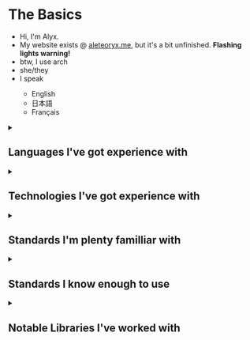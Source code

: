 <h1>The Basics</h1>
<ul>
  <li> Hi, I'm Alyx.</li>
  <li>My website exists @ <a href= "https://aleteoryx.me">aleteoryx.me</a>, but it's a bit unfinished. <b>Flashing lights warning!</b></li>
  <li>btw, I use arch</li>
  <li>she/they</li>
  <li>I speak</li>
  <ul>
    <li>English</li>
    <li>日本語</li>
    <li>Français</li>
  </ul>
</ul>

<details><summary><h2>Languages I've got experience with</h2></summary>
  <ul>
    <li>JavaScript</li>
    <li>C</li>
    <li>C++</li>
    <li>C#</li>
    <li>Bash</li>
    <li>Batch</li>
    <li>Rust</li>
    <li>Python</li>
    <li>Java</li>
    <li>HTML</li>
    <li>CSS</li>
    <li>PHP</li>
    <li>Perl</li>
    <li>GLSL</li>
    <li>SQL</li>
    <li>PowerShell</li>
  </ul>
</details>

<details><summary><h2>Technologies I've got experience with</h2></summary>
  <ul>
    <li>linux</li>
    <li>BSD</li>
    <li>k8s</li>
    <li>docker</li>
    <li>libvirt/kvm</li>
    <li>dri</li></li>
    <li>xorg</li>
    <li>wayland</li>
    <li>opengl</li>
    <li>regular expressions</li>
    <li>posix</li>
    <li>systemd</li>
    <li>dbus</li>
    <li>cockpit</li>
    <li>AWS</li>
    <li>Google Maps</li>
    <li>Asynchronous Programming</li>
    <li>GTK</li>
    <li>MySQL</li>
    <li>sqlite</li>
    <li>ESP-IDF</li>
  </ul>
</details>

<details><summary><h2>Standards I'm plenty familliar with</h2></summary>
  <ul>
    <li>HTTP < 3.0</li>
    <li>GIF*</li>
    <li>IMAP</li>
    <li>DNS</li>
    <li>WebSockets</li>
  </ul>
</details>

<details><summary><h2>Standards I know enough to use</h2></summary>
  <ul>
    <li>SSL/TLS</li>
    <li>QUIC</li>
    <li>HTTP/3.0</li>
    <li>RDAP</li>
    <li>ActivityPub/ActivityStreams</li>
    <li>DHCP</li>
  </ul>
</details>  

<details><summary><h2>Notable Libraries I've worked with</h2></summary>
  <ul>
    <li>JavaScript</li>
    <ul>
      <li>React</li>
      <li>Express.js</li>
    </ul>
    <li>C/C++</li></li>
    <ul>
      <li>SDL2</li>
      <li>GLFW</li>
      <li>libxml</li>
      <li>Xlib</li>
      <li>OpenGL</li>
      <li>wlroots</li>
    </ul>
    <li>Rust</li>
    <ul>
      <li>pixels</li>
      <li>winit</li>
      <li>serde</li>
      <li>sqlx</li>
      <li>serenity</li>
      <li>tokio</li>
    </ul>
    <li>PHP</li>
    <ul>
      <li>laravel</li>
    </ul>
    <li>Python</li>
    <ul>
      <li>pycord</li>
      <li>numpy</li>
      <li>pymysql</li>
      <li>bs4</li>
    </ul>
  </ul>
</details>
